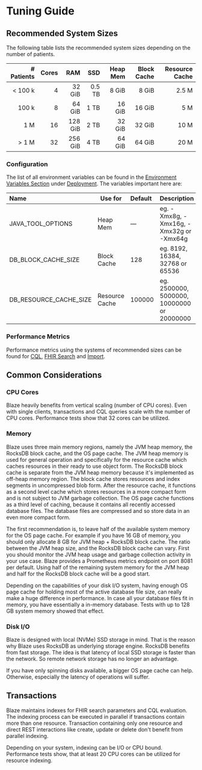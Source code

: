 # Tuning Guide

## Recommended System Sizes

The following table lists the recommended system sizes depending on the number of patients. 

| # Patients | Cores |     RAM |    SSD | Heap Mem | Block Cache | Resource Cache |
|-----------:|------:|--------:|-------:|---------:|------------:|---------------:|
|    < 100 k |     4 |  32 GiB | 0.5 TB |    8 GiB |       8 GiB |          2.5 M | 
|      100 k |     8 |  64 GiB |   1 TB |   16 GiB |      16 GiB |            5 M | 
|        1 M |    16 | 128 GiB |   2 TB |   32 GiB |      32 GiB |           10 M | 
|      > 1 M |    32 | 256 GiB |   4 TB |   64 GiB |      64 GiB |           20 M | 

### Configuration

The list of all environment variables can be found in the [Environment Variables Section](deployment/environment-variables.md) under [Deployment](deployment/README.md). The variables important here are:

| Name                   | Use for        | Default | Description                                |
|:-----------------------|----------------|:--------|:-------------------------------------------|
| JAVA_TOOL_OPTIONS      | Heap Mem       | —       | eg. -Xmx8g, -Xmx16g, -Xmx32g or -Xmx64g    |
| DB_BLOCK_CACHE_SIZE    | Block Cache    | 128     | eg. 8192, 16384, 32768 or 65536            |
| DB_RESOURCE_CACHE_SIZE | Resource Cache | 100000  | eg. 2500000, 5000000, 10000000 or 20000000 |

### Performance Metrics

Performance metrics using the systems of recommended sizes can be found for [CQL](performance/cql.md), [FHIR Search](performance/fhir-search.md) and [Import](performance/import.md). 

## Common Considerations

### CPU Cores

Blaze heavily benefits from vertical scaling (number of CPU cores). Even with single clients, transactions and CQL queries scale with the number of CPU cores. Performance tests show that 32 cores can be utilized.

### Memory

Blaze uses three main memory regions, namely the JVM heap memory, the RocksDB block cache, and the OS page cache. The JVM heap memory is used for general operation and specifically for the resource cache which caches resources in their ready to use object form. The RocksDB block cache is separate from the JVM heap memory because it's implemented as off-heap memory region. The block cache stores resources and index segments in uncompressed blob form. After the resource cache, it functions as a second level cache which stores resources in a more compact form and is not subject to JVM garbage collection. The OS page cache functions as a third level of caching, because it contains all recently accessed database files. The database files are compressed and so store data in an even more compact form.

The first recommendation is, to leave half of the available system memory for the OS page cache. For example if you have 16 GB of memory, you should only allocate 8 GB for JVM heap + RocksDB block cache. The ratio between the JVM heap size, and the RocksDB block cache can vary. First you should monitor the JVM heap usage and garbage collection activity in your use case. Blaze provides a Prometheus metrics endpoint on port 8081 per default. Using half of the remaining system memory for the JVM heap and half for the RocksDB block cache will be a good start.

Depending on the capabilities of your disk I/O system, having enough OS page cache for holding most of the active database file size, can really make a huge difference in performance. In case all your database files fit in memory, you have essentially a in-memory database. Tests with up to 128 GB system memory showed that effect.

### Disk I/O

Blaze is designed with local (NVMe) SSD storage in mind. That is the reason why Blaze uses RocksDB as underlying storage engine. RocksDB benefits from fast storage. The idea is that latency of local SSD storage is faster than the network. So remote network storage has no longer an advantage.

If you have only spinning disks available, a bigger OS page cache can help. Otherwise, especially the latency of operations will suffer.

## Transactions

Blaze maintains indexes for FHIR search parameters and CQL evaluation. The indexing process can be executed in parallel if transactions contain more than one resource. Transaction containing only one resource and direct REST interactions like create, update or delete don't benefit from parallel indexing.

Depending on your system, indexing can be I/O or CPU bound. Performance tests show, that at least 20 CPU cores can be utilized for resource indexing.
